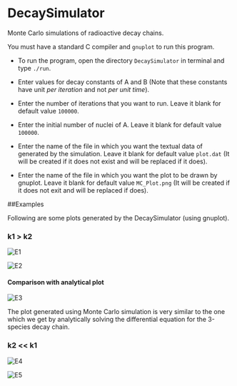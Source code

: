 # DecaySimulator
Monte Carlo simulations of radioactive decay chains.

You must have a standard C compiler and `gnuplot` to run this program.

 * To run the program, open the directory `DecaySimulator` in terminal and type
`./run`.

 * Enter values for decay constants of A and B (Note that these constants have
unit *per iteration* and not *per unit time*).

 * Enter the number of iterations that you want to run. Leave it blank for
 default value `100000`.

 * Enter the initial number of nuclei of A. Leave it blank for default value
 `100000`.

 * Enter the name of the file in which you want the textual data of generated by
 the simulation. Leave it blank for default value `plot.dat` (It will be created
 if it does not exist and will be replaced if it does).

 * Enter the name of the file in which you want the plot to be drawn by gnuplot.
 Leave it blank for default value `MC_Plot.png` (It will be created if it does
 not exit and will be replaced if does).

##Examples

Following are some plots generated by the DecaySimulator (using gnuplot).

### k1 > k2
![E1](https://i.imgur.com/2xYdwbo.png)

![E2](https://i.imgur.com/pR2N3jo.png)

#### Comparison with analytical plot
![E3](https://i.imgur.com/6exgP3o.png)

The plot generated using Monte Carlo simulation is very similar to the one which
we get by analytically solving the differential equation for the 3-species decay
chain.
### k2 << k1
![E4](https://i.imgur.com/a91D2kK.png)

![E5](https://i.imgur.com/P8cg4mI.png)
